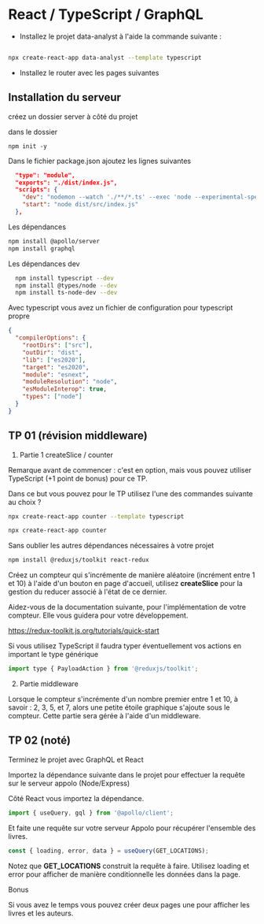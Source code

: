 # React / TypeScript / GraphQL

- Installez le projet data-analyst à l'aide la commande suivante :

```bash

npx create-react-app data-analyst --template typescript

```

- Installez le router avec les pages suivantes

## Installation du serveur

créez un dossier server à côté du projet

dans le dossier

```bahs
npm init -y

```

Dans le fichier package.json ajoutez les lignes suivantes

```json
  "type": "module",
  "exports": "./dist/index.js",
  "scripts": {
    "dev": "nodemon --watch './**/*.ts' --exec 'node --experimental-specifier-resolution=node --loader ts-node/esm' src/index.ts",
    "start": "node dist/src/index.js"
  },
```

Les dépendances

```bash
npm install @apollo/server
npm install graphql

```

Les dépendances dev

```bash
  npm install typescript --dev
  npm install @types/node --dev
  npm install ts-node-dev --dev

```

Avec typescript vous avez un fichier de configuration pour typescript propre

```json
{
  "compilerOptions": {
    "rootDirs": ["src"],
    "outDir": "dist",
    "lib": ["es2020"],
    "target": "es2020",
    "module": "esnext",
    "moduleResolution": "node",
    "esModuleInterop": true,
    "types": ["node"]
  }
}
```

## TP 01 (révision middleware)

1. Partie 1 createSlice / counter

Remarque avant de commencer : c'est en option, mais vous pouvez utiliser TypeScript (+1 point de bonus) pour ce TP.

Dans ce but vous pouvez pour le TP utilisez l'une des commandes suivante au choix ?

```bash
npx create-react-app counter --template typescript
```

```bash
npx create-react-app counter 
```

Sans oublier les autres dépendances nécessaires à votre projet 

```bash
npm install @reduxjs/toolkit react-redux
```

Créez un compteur qui s'incrémente de manière aléatoire (incrément entre 1 et 10) à l'aide d'un bouton en page d'accueil, utilisez **createSlice** pour la gestion du reducer associé à l'état de ce dernier.

Aidez-vous de la documentation suivante, pour l'implémentation de votre compteur. Elle vous guidera pour votre développement.

https://redux-toolkit.js.org/tutorials/quick-start

Si vous utilisez TypeScript il faudra typer éventuellement vos actions en important le type générique 

```js
import type { PayloadAction } from '@reduxjs/toolkit';
```

2. Partie middleware 

Lorsque le compteur s'incrémente d'un nombre premier entre 1 et 10, à savoir : 2, 3, 5, et 7, alors une petite étoile graphique s'ajoute sous le compteur. Cette partie sera gérée à l'aide d'un middleware.

## TP 02 (noté)

Terminez le projet avec GraphQL et React

Importez la dépendance suivante dans le projet pour effectuer la requête sur le serveur appolo (Node/Express) 


Côté React vous importez la dépendance.

```js
import { useQuery, gql } from '@apollo/client';
``` 

Et faite une requête sur votre serveur Appolo pour récupérer l'ensemble des livres.

```js
const { loading, error, data } = useQuery(GET_LOCATIONS);
```

Notez que **GET_LOCATIONS** construit la requête à faire. Utilisez loading et error pour afficher de manière conditionnelle les données dans la page.

Bonus 

Si vous avez le temps vous pouvez créer deux pages une pour afficher les livres et les auteurs.